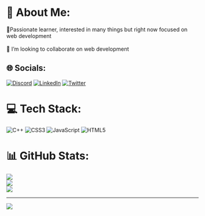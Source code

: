 # 💫 About Me:

🔭Passionate learner, interested in many things but right now focused on web development<br><br>👯 I’m looking to collaborate on web development<br>


## 🌐 Socials:

[![Discord](https://img.shields.io/badge/Discord-%237289DA.svg?logo=discord&logoColor=white)](htttps://discord.gg/x) [![LinkedIn](https://img.shields.io/badge/LinkedIn-%230077B5.svg?logo=linkedin&logoColor=white)](https://linkedin.com/in/x) [![Twitter](https://img.shields.io/badge/Twitter-%231DA1F2.svg?logo=Twitter&logoColor=white)](https://twitter.com/x) 


# 💻 Tech Stack:

![C++](https://img.shields.io/badge/c++-%2300599C.svg?style=for-the-badge&logo=c%2B%2B&logoColor=white) ![CSS3](https://img.shields.io/badge/css3-%231572B6.svg?style=for-the-badge&logo=css3&logoColor=white) ![JavaScript](https://img.shields.io/badge/javascript-%23323330.svg?style=for-the-badge&logo=javascript&logoColor=%23F7DF1E) ![HTML5](https://img.shields.io/badge/html5-%23E34F26.svg?style=for-the-badge&logo=html5&logoColor=white)


# 📊 GitHub Stats:

![](https://github-readme-stats.vercel.app/api?username=Bitlaw&theme=tokyonight&hide_border=false&include_all_commits=false&count_private=false)<br/>
![](https://github-readme-streak-stats.herokuapp.com/?user=Bitlaw&theme=tokyonight&hide_border=false)<br/>
![](https://github-readme-stats.vercel.app/api/top-langs/?username=Bitlaw&theme=tokyonight&hide_border=false&include_all_commits=false&count_private=false&layout=compact)

---
[![](https://visitcount.itsvg.in/api?id=Bitbee&icon=0&color=0)](https://visitcount.itsvg.in)


